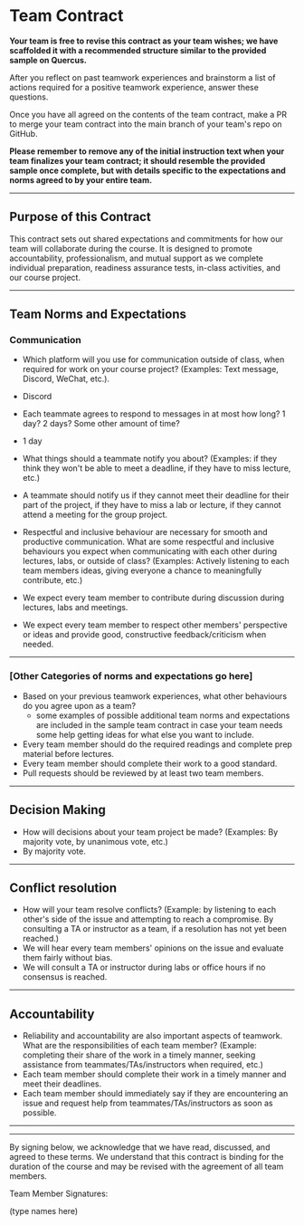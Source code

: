 # Team Contract

**Your team is free to revise this contract as your team wishes; we have scaffolded it with a recommended structure similar to the provided sample on Quercus.**

After you reflect on past teamwork experiences and brainstorm a list of actions required for a positive teamwork experience, answer these questions. 

Once you have all agreed on the contents of the team contract, make a PR to merge your team contract into the main branch of your team's repo on GitHub.

**Please remember to remove any of the initial instruction text when your team finalizes your team contract; it should resemble the provided sample once complete, but with details specific to the expectations and norms agreed to by your entire team.**

---
## Purpose of this Contract

This contract sets out shared expectations and commitments for how our team will collaborate during the course. It is designed to promote accountability, professionalism, and mutual support as we complete individual preparation, readiness assurance tests, in-class activities, and our course project.

---
## Team Norms and Expectations

### Communication

* Which platform will you use for communication outside of class, when required for work on your course project? (Examples: Text message, Discord, WeChat, etc.).
* Discord

* Each teammate agrees to respond to messages in at most how long? 1 day? 2 days? Some other amount of time?
* 1 day

* What things should a teammate notify you about? (Examples: if they think they won't be able to meet a deadline, if they have to miss lecture, etc.)
* A teammate should notify us if they cannot meet their deadline for their part of the project, if they have to miss a lab or lecture, if they cannot attend a meeting for the group project.

* Respectful and inclusive behaviour are necessary for smooth and productive communication. What are some respectful and inclusive behaviours you expect when communicating with each other during lectures, labs, or outside of class? (Examples: Actively listening to each team members ideas, giving everyone a chance to meaningfully contribute, etc.)
* We expect every team member to contribute during discussion during lectures, labs and meetings.
* We expect every team member to respect other members' perspective or ideas and provide good, constructive feedback/criticism when needed.

---

### [Other Categories of norms and expectations go here]

* Based on your previous teamwork experiences, what other behaviours do you agree upon as a team?
    - some examples of possible additional team norms and expectations are included in the sample team contract in case your team needs some help getting ideas for what else you want to include.
* Every team member should do the required readings and complete prep material before lectures.
* Every team member should complete their work to a good standard.
* Pull requests should be reviewed by at least two team members.

---

## Decision Making

* How will decisions about your team project be made? (Examples: By majority vote, by unanimous vote, etc.)
* By majority vote.

---
## Conflict resolution

* How will your team resolve conflicts? (Example: by listening to each other's side of the issue and attempting to reach a compromise. By consulting a TA or instructor as a team, if a resolution has not yet been reached.)
* We will hear every team members' opinions on the issue and evaluate them fairly without bias.
* We will consult a TA or instructor during labs or office hours if no consensus is reached.

---

## Accountability

* Reliability and accountability are also important aspects of teamwork. What are the responsibilities of each team member? (Example: completing their share of the work in a timely manner, seeking assistance from teammates/TAs/instructors when required, etc.)
* Each team member should complete their work in a timely manner and meet their deadlines.
* Each team member should immediately say if they are encountering an issue and request help from teammates/TAs/instructors as soon as possible.

---

---

By signing below, we acknowledge that we have read, discussed, and agreed to these terms. We understand that this contract is binding for the duration of the course and may be revised with the agreement of all team members.

Team Member Signatures:

(type names here)
